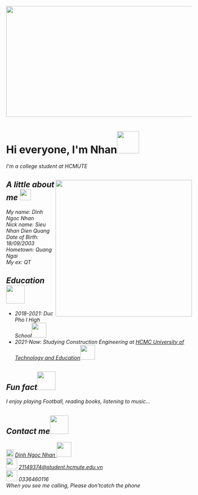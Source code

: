 <img src="https://mir-s3-cdn-cf.behance.net/project_modules/1400/fcabfa63230683.5aa9bd41653e3.gif" width="1000" height="300">
<h1>Hi everyone, I'm Nhan<img src="https://media.giphy.com/media/f3oXKfLFPCQxdLECS8/giphy.gif" width="60"></h1>
<p><em>I'm a college student at HCMUTE</p>
  <img align='right' src="https://user-images.githubusercontent.com/96874717/147762879-5ab215f9-c366-4152-ac7b-5dbc8e80ef1f.jpg" width="370">
<h2>A little about me <img src="https://media.giphy.com/media/mtAU9hD8qdrBC/giphy.gif" width="30"></h2>
  
<p><em>My name: Dinh Ngoc Nhan<br>Nick name: Sieu Nhan Dien Quang<br>Date of Birth: 18/09/2003<br>Hometown: Quang Ngai<br>My ex: QT</p>

  <h2> Education<img src="https://media.giphy.com/media/3hoLIVAJYkz6T0Ichp/giphy.gif" width="50"></h2>
  <ul>
    <li>2018-2021: Duc Pho I High School<img src="https://media.giphy.com/media/VHebWTW23zmWVuKy1H/giphy.gif" width="40"></li>
    <li>2021-Now: Studying Construction Engineering at <a href="https://hcmute.edu.vn/"> HCMC University of Technology and Education</a><img src="https://media.giphy.com/media/gk2X9kUjxCpjYE7hkc/giphy.gif" width="40"></li>
  </ul>

<h2>Fun fact<img src="https://media.giphy.com/media/VinEXyAS1EI1LUZdjl/giphy.gif" width="50"></h2> 
    <p> I enjoy playing Football, reading books, listening to music...</p>
<h2>Contact me<img src="https://media.giphy.com/media/huSIy3uZYfBw4/giphy.gif" width="50"></h2>
    <p><img src="https://media.giphy.com/media/uxPlGvoc1TlgPF0deH/giphy.gif" width="20" > <a href="https://www.facebook.com/troioi1234"> Dinh Ngoc Nhan </a><img src="https://media.giphy.com/media/dUHYpKpEpiLnCE6qBt/giphy.gif" width="40"><br><img src="https://media.giphy.com/media/KxlbRn0HuTW7gZID83/giphy.gif" width="30"> <a href="21149374@student.hcmute.edu.vn"> 21149374@student.hcmute.edu.vn</a><br><img src="https://media.giphy.com/media/yN4psF1lMgoaePuOyF/giphy.gif" width="30"> 0336460116<br><em>When you see me calling, Please don'tcatch the phone</p>
